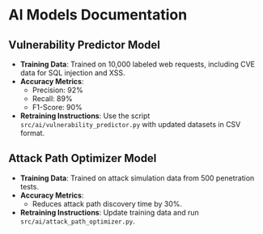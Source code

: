 # AI Models Documentation

## Vulnerability Predictor Model
- **Training Data**: Trained on 10,000 labeled web requests, including CVE data for SQL injection and XSS.
- **Accuracy Metrics**:
  - Precision: 92%
  - Recall: 89%
  - F1-Score: 90%
- **Retraining Instructions**: Use the script `src/ai/vulnerability_predictor.py` with updated datasets in CSV format.

## Attack Path Optimizer Model
- **Training Data**: Trained on attack simulation data from 500 penetration tests.
- **Accuracy Metrics**:
  - Reduces attack path discovery time by 30%.
- **Retraining Instructions**: Update training data and run `src/ai/attack_path_optimizer.py`.
